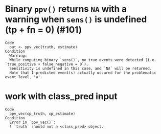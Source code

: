 # Binary `ppv()` returns `NA` with a warning when `sens()` is undefined (tp + fn = 0) (#101)

    Code
      out <- ppv_vec(truth, estimate)
    Condition
      Warning:
      While computing binary `sens()`, no true events were detected (i.e. `true_positive + false_negative = 0`). 
      Sensitivity is undefined in this case, and `NA` will be returned.
      Note that 1 predicted event(s) actually occured for the problematic event level, 'a'.

# work with class_pred input

    Code
      ppv_vec(cp_truth, cp_estimate)
    Condition
      Error in `ppv_vec()`:
      ! `truth` should not a <class_pred> object.

